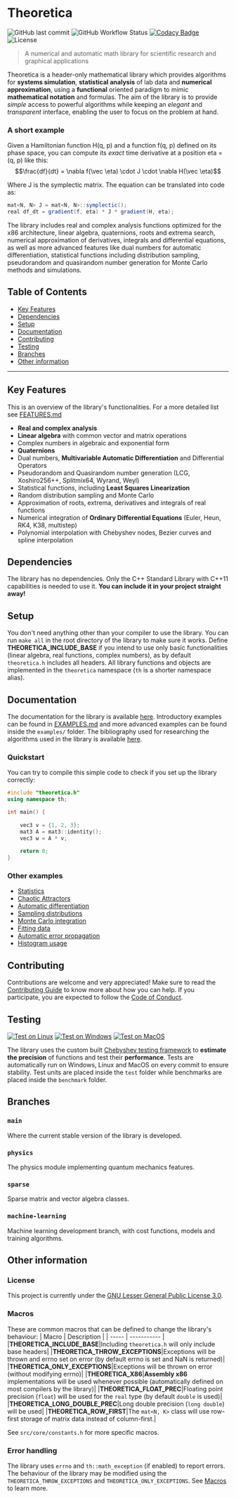 # Theoretica

<!-- Home -->
<!-- ======== -->

![GitHub last commit](https://img.shields.io/github/last-commit/chaotic-society/theoretica) ![GitHub Workflow Status](https://img.shields.io/github/actions/workflow/status/chaotic-society/theoretica/test-windows.yml) [![Codacy Badge](https://app.codacy.com/project/badge/Grade/0f4ae5dc6e1140ad855a3d6325d44b35)](https://app.codacy.com/gh/chaotic-society/theoretica/dashboard?utm_source=github.com&amp;utm_medium=referral&amp;utm_content=chaotic-society/theoretica&amp;utm_campaign=Badge_Grade)  ![License](https://img.shields.io/github/license/chaotic-society/theoretica)

> A numerical and automatic math library for scientific research and graphical applications

Theoretica is a header-only mathematical library which provides algorithms for **systems simulation**, **statistical analysis** of lab data and **numerical approximation**, using a **functional** oriented paradigm to mimic **mathematical notation** and formulas. The aim of the library is to provide _simple_ access to powerful algorithms while keeping an _elegant_ and _transparent_ interface, enabling the user to focus on the problem at hand.

### A short example
Given a Hamiltonian function H(q, p) and a function f(q,  p) defined on its phase space, you can compute its _exact_ time derivative at a position eta = (q, p) like this:
$$\frac{df}{dt} = \nabla f(\vec \eta) \cdot J \cdot \nabla H(\vec \eta)$$

Where J is the symplectic matrix. The equation can be translated into code as:
```java
mat<N, N> J = mat<N, N>::symplectic();
real df_dt = gradient(f, eta) * J * gradient(H, eta);
```

The library includes real and complex analysis functions optimized for the x86 architecture, linear algebra, quaternions, roots and extrema search, numerical approximation of derivatives, integrals and differential equations, as well as more advanced features like dual numbers for automatic differentiation, statistical functions including distribution sampling, pseudorandom and quasirandom number generation for Monte Carlo methods and simulations.

## Table of Contents
- [Key Features](#key-features)
- [Dependencies](#dependencies)
- [Setup](#setup)
- [Documentation](#documentation)
- [Contributing](#contributing)
- [Testing](#testing)
- [Branches](#branches)
- [Other information](#other-information)

---

## Key Features
This is an overview of the library's functionalities. For a more detailed list see [FEATURES.md](https://github.com/chaotic-society/theoretica/blob/master/docs/txt/FEATURES.md)
- **Real and complex analysis**
- **Linear algebra** with common vector and matrix operations
- Complex numbers in algebraic and exponential form
- **Quaternions**
- Dual numbers, **Multivariable Automatic Differentiation** and Differential Operators
- Pseudorandom and Quasirandom number generation (LCG, Xoshiro256++, Splitmix64, Wyrand, Weyl)
- Statistical functions, including **Least Squares Linearization**
- Random distribution sampling and Monte Carlo
- Approximation of roots, extrema, derivatives and integrals of real functions
- Numerical integration of **Ordinary Differential Equations** (Euler, Heun, RK4, K38, multistep)
- Polynomial interpolation with Chebyshev nodes, Bezier curves and spline interpolation

## Dependencies
The library has no dependencies. Only the C++ Standard Library with C++11 capabilities is needed to use it. **You can include it in your project straight away!**

## Setup
You don't need anything other than your compiler to use the library. You can run `make all` in the root directory of the library to make sure it works.
Define **THEORETICA_INCLUDE_BASE** if you intend to use only basic functionalities (linear algebra, real functions, complex numbers), as by default `theoretica.h` includes all headers.
All library functions and objects are implemented in the `theoretica` namespace (`th` is a shorter namespace alias).

## Documentation
The documentation for the library is available [here](https://chaotic-society.github.io/theoretica/).
Introductory examples can be found in [EXAMPLES.md](https://github.com/chaotic-society/theoretica/blob/master/docs/txt/EXAMPLES.md) and more advanced examples can be found inside the `examples/` folder.
The bibliography used for researching the algorithms used in the library is available [here](https://github.com/chaotic-society/theoretica/blob/master/docs/txt/BIBLIOGRAPHY.md).

### Quickstart
You can try to compile this simple code to check if you set up the library correctly:
```cpp
#include "theoretica.h"
using namespace th;

int main() {
 
    vec3 v = {1, 2, 3};
    mat3 A = mat3::identity();
    vec3 w = A * v;
 
    return 0;
}
```

### Other examples
- [Statistics](https://github.com/chaotic-society/theoretica/blob/master/examples/statistics.cpp)
- [Chaotic Attractors](https://github.com/chaotic-society/theoretica/blob/master/examples/attractor.cpp)
- [Automatic differentiation](https://github.com/chaotic-society/theoretica/blob/master/examples/autodiff.cpp)
- [Sampling distributions](https://github.com/chaotic-society/theoretica/blob/master/examples/sampling.cpp)
- [Monte Carlo integration](https://github.com/chaotic-society/theoretica/blob/master/examples/montecarlo_integral.cpp)
- [Fitting data](https://github.com/chaotic-society/theoretica/blob/master/examples/logfit.cpp)
- [Automatic error propagation](https://github.com/chaotic-society/theoretica/blob/master/examples/error_propagation.cpp)
- [Histogram usage](https://github.com/chaotic-society/theoretica/blob/master/examples/histogram.cpp)

## Contributing
Contributions are welcome and very appreciated! Make sure to read the [Contributing Guide](https://github.com/chaotic-society/theoretica/blob/master/CONTRIBUTING.md) to know more about how you can help. If you participate, you are expected to follow the [Code of Conduct](https://github.com/chaotic-society/theoretica/blob/master/CODE_OF_CONDUCT.md).

## Testing
[![Test on Linux](https://github.com/chaotic-society/theoretica/actions/workflows/test-linux.yml/badge.svg)](https://github.com/chaotic-society/theoretica/actions/workflows/test-linux.yml) [![Test on Windows](https://github.com/chaotic-society/theoretica/actions/workflows/test-windows.yml/badge.svg)](https://github.com/chaotic-society/theoretica/actions/workflows/test-windows.yml) [![Test on MacOS](https://github.com/chaotic-society/theoretica/actions/workflows/test-macos.yml/badge.svg)](https://github.com/chaotic-society/theoretica/actions/workflows/test-macos.yml)

The library uses the custom built [Chebyshev testing framework](https://github.com/chaotic-society/chebyshev) to **estimate the precision** of functions and test their **performance**. Tests are automatically run on Windows, Linux and MacOS on every commit to ensure stability. Test units are placed inside the `test` folder while benchmarks are placed inside the `benchmark` folder.

## Branches
### `main`
Where the current stable version of the library is developed.
### `physics`
The physics module implementing quantum mechanics features.
### `sparse`
Sparse matrix and vector algebra classes.
### `machine-learning`
Machine learning development branch, with cost functions, models and training algorithms.

## Other information

### License
This project is currently under the [GNU Lesser General Public License 3.0](https://github.com/chaotic-society/theoretica/blob/master/LICENSE).

### Macros
These are common macros that can be defined to change the library's behaviour:
| Macro | Description |
| ----- | ----------- |
|**THEORETICA_INCLUDE_BASE**|Including `theoretica.h` will only include base headers|
|**THEORETICA_THROW_EXCEPTIONS**|Exceptions will be thrown and errno set on error (by default errno is set and NaN is returned)|
|**THEORETICA_ONLY_EXCEPTIONS**|Exceptions will be thrown on error (without modifying errno)|
|**THEORETICA_X86**|**Assembly x86** implementations will be used whenever possible (automatically defined on most compilers by the library)|
|**THEORETICA_FLOAT_PREC**|Floating point precision (`float`) will be used for the `real` type (by default `double` is used)|
|**THEORETICA_LONG_DOUBLE_PREC**|Long double precision (`long double`) will be used|
|**THEORETICA_ROW_FIRST**|The `mat<N, K>` class will use row-first storage of matrix data instead of column-first.|

See `src/core/constants.h` for more specific macros.

### Error handling
The library uses `errno` and `th::math_exception` (if enabled) to report errors. The behaviour of the library may be modified using the `THEORETICA_THROW_EXCEPTIONS` and `THEORETICA_ONLY_EXCEPTIONS`. See [Macros](#Macros) to learn more.
